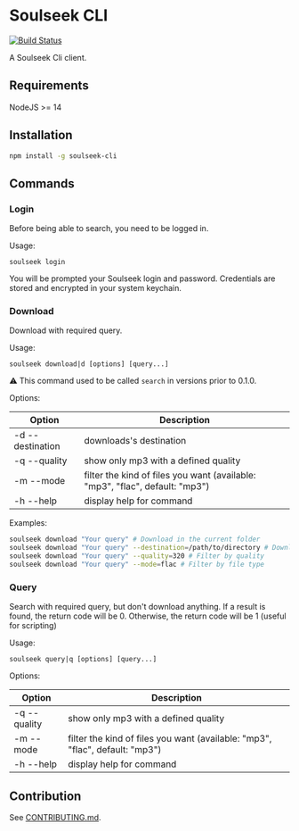 # Soulseek CLI

[![Build Status](https://travis-ci.org/aeyoll/soulseek-cli.svg?branch=develop)](https://travis-ci.org/aeyoll/soulseek-cli)

A Soulseek Cli client.

Requirements
---

NodeJS >= 14

Installation
---

```sh
npm install -g soulseek-cli
```

Commands
---

### Login

Before being able to search, you need to be logged in.

Usage:
```
soulseek login
```

You will be prompted your Soulseek login and password. Credentials are stored and encrypted in your system keychain.

### Download

Download with required query.

Usage:
```
soulseek download|d [options] [query...]
```

:warning: This command used to be called `search` in versions prior to 0.1.0.

Options:

| Option                    | Description                                                                   |
| ------------------------- | ----------------------------------------------------------------------------- |
| -d --destination <folder> | downloads's destination                                                       |
| -q --quality <quality>    | show only mp3 with a defined quality                                          |
| -m --mode <mode>          | filter the kind of files you want (available: "mp3", "flac", default: "mp3")  |
| -h --help                 | display help for command                                                      |

Examples:

```sh
soulseek download "Your query" # Download in the current folder
soulseek download "Your query" --destination=/path/to/directory # Download in a defined folder (relative or absolute)
soulseek download "Your query" --quality=320 # Filter by quality
soulseek download "Your query" --mode=flac # Filter by file type
```

### Query

Search with required query, but don't download anything. If a result is found, the return code will be 0. Otherwise,
the return code will be 1 (useful for scripting)

Usage:

```
soulseek query|q [options] [query...]
```

Options:

| Option                 | Description                                                                  |
| ---------------------- | ---------------------------------------------------------------------------- |
| -q --quality <quality> | show only mp3 with a defined quality                                         |
| -m --mode <mode>       | filter the kind of files you want (available: "mp3", "flac", default: "mp3") |
| -h --help              | display help for command                                                     |



Contribution
---

See [CONTRIBUTING.md](CONTRIBUTING.md).
